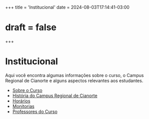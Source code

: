 +++
title = 'Institucional'
date = 2024-08-03T17:14:41-03:00
# draft = false
+++

# Institucional

Aqui você encontra algumas informações sobre o curso, o Campus Regional de Cianorte e alguns aspectos relevantes aos estudantes. 

* [Sobre o Curso ](curso)
* [História do Campus Regional de Cianorte](historia-do-campus)
* [Horários](horarios)
* [Monitorias](monitorias)
* [Professores do Curso](professores)